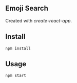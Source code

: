 Emoji Search
---

Created with *create-react-app*.



Install
---

`npm install`



Usage
---

`npm start`
